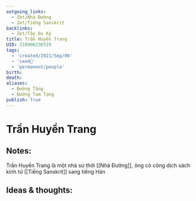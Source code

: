 ```yaml
---
outgoing_links:
  - Zet/Nhà Đường
  - Zet/Tiếng Sanskrit
backlinks:
  - Zet/Tây Du Ký
title: Trần Huyền Trang
UID: 210906230319
tags:
  - 'created/2021/Sep/06'
  - 'seed🥜'
  - 'permanent/people'
birth: 
death: 
aliases:
  - Đường Tăng
  - Đường Tam Tạng
publish: True
---
```

# Trần Huyền Trang

## Notes:
Trần Huyền Trang là một nhà sư thời [[Nhà Đường]], ông có công dịch sách kinh từ [[Tiếng Sanskrit]] sang tiếng Hán

## Ideas & thoughts:

